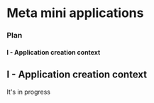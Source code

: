 # Meta mini applications

### Plan

#### I - Application creation context

## I - Application creation context

It's in progress

